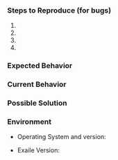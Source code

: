 <!--- Provide a general summary of the issue in the Title above -->

### Steps to Reproduce (for bugs)
<!--- Provide an unambiguous set of steps to reproduce this bug, or remove
      this section if this is not a bug -->
1.
2.
3.
4.

### Expected Behavior
<!--- If you're suggesting a change/improvement, tell us how it should work -->
<!--- If you're describing a bug, tell us what should happen -->

### Current Behavior
<!--- If suggesting a change/improvement, explain the difference from current behavior -->
<!--- If describing a bug:
      - tell us what happens instead of the expected behavior
      - paste any error messages seen on the console or in the Exaile log file
-->

### Possible Solution
<!---
    This section is optional. Please suggest a fix/reason for the bug, or ideas
    how to implement the addition or change.

    Is this a new feature? Are you willing to implement it? We are always
    happy to welcome new developers, and Exaile developers can provide guidance
    for implementing new features. However, unless it's something simple or
    relevant to our interests we most likely will not implement it ourselves.
-->

### Environment
<!--- Include as many relevant details about the environment you experienced the bug in -->
* Operating System and version:
<!-- paste below all the version/locale information from the Exaile About dialog -->
* Exaile Version: 
